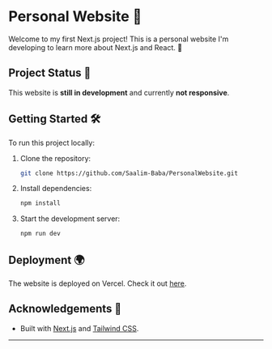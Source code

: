 

# Personal Website 🚀

Welcome to my first Next.js project! This is a personal website I'm developing to learn more about Next.js and React. 🌟

## Project Status 🚧

This website is **still in development** and currently **not responsive**.

## Getting Started 🛠

To run this project locally:

1. Clone the repository:  
   ```bash
   git clone https://github.com/Saalim-Baba/PersonalWebsite.git
   ```
2. Install dependencies:  
   ```bash
   npm install
   ```
3. Start the development server:  
   ```bash
   npm run dev
   ```

## Deployment 🌍

The website is deployed on Vercel. Check it out [here](https://babas.vercel.app).

## Acknowledgements 💬

- Built with [Next.js](https://nextjs.org/) and [Tailwind CSS](https://tailwindcss.com/).



---
